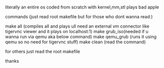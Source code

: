 literally an entire os coded from scratch with kernel,mm,stl
plays bad apple


commands (just read root makefile but for those who dont wanna read:)

make all (compiles all and plays ull need an external vm connector like tigervnc viewer and it plays on localhost:1)
make grub_iso(needed if u wanna run via qemu aka below command)
make qemu_grub (runs it using qemu so no need for tigervnc stuff)
make clean (read the command)

for others just read the root makefile

thanks